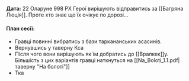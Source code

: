 **Дата:** 22 Оларуне 998 РХ
Герої вирішують відправитись за [[Багряна Люція]]. Проте хто знає що їх очікує по дорозі...

#### **План сесії:**
- Гравці повинні вибратись з бази таркананських асасинів.
- Вернувшись у таверну Кса
- Після чого вони вирішують як їм добратись до [[Вралкек]]у. Більшість з цих варіантів гравці наткнуться на [[Na_Boloti_1.1.pdf|таверну "На болоті"]]
- Тка 